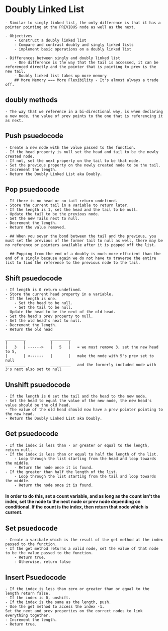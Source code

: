 # Doubly Linked List

    - Similar to singly linked list, the only difference is that it has a pointer pointing at the PREVIOUS node as well as the next. 

    - Objectives
        - Construct a doubly linked list
        - Compare and contrast doubly and singly linked lists 
        - implement basic operations on a doubly linked list
    
    - Differences between singly and doubly linked list
        - One difference is the way that the tail is accessed, it can be referenced directly and the pointer that is pointing to prev is the new tail. 
        - Doubly linked list takes up more memory 
        ## More Memory === More Flexibility - It's almost always a trade off. 

## doubly methods

    - The way that we reference in a bi-directional way, is when declaring a new node, the value of prev points to the one that is referencing it as next.

## Push psuedocode 

    - Create a new node with the value passed to the function.
    - If the head property is null set the head and tail to be the newly created node.
    - If not, set the next property on the tail to be that node. 
    - Set the previous property on the newly created node to be the tail. 
    - Increment the length.
    - Return the Doubly Linked List aka Doubly.

## Pop psuedocode

    - If there is no head or no tail return undefined.
    - Store the current tail in a variable to return later.
    - If the length is 1, set the head and the tail to be null.
    - Update the tail to be the previous node. 
    - Set the new Tails next to null.
    - Decrement the length.
    - Return the value removed.

    - ## When you sever the bond between the tail and the previous, you must set the previous of the former tail to null as well, there may be no reference or pointers available after it is popped off the list. 

    - ## Popping from the end of a doubly is much more efficient than the end of a singly because again we do not have to traverse the entire list to find the reference to the previous node to the tail.

## Shift psuedocode

    - If length is 0 return undefined.
    - Store the current head property in a variable.
    - If the length is one.
        - Set the head to be null.
        - Set the tail to be null.
    - Update the head to be the next of the old head. 
    - Set the head's prev property to null.
    - Set the old head's next to null.
    - Decrement the length.
    - Return the old head

    _________           _________
    |       |           |       |
    |   3   | ------>   |   5   |   = we must remove 3, set the new head to 5, 
    |       | <------   |       |   make the node with 5's prev set to null
    _________           _________   and the formerly included node with 3's next also set to null

## Unshift psuedocode

    - If the length is 0 set the tail and the head to the new node.
    - Set the head to equal the value of the new node, the new head's value should be the old head. 
    - The value of the old head should now have a prev pointer pointing to the new head. 
    - Return the Doubly Linked List aka Doubly.

## Get psuedocode

    - If the index is less than - or greater or equal to the length, return null.
    - If the index is less than or equal to half the length of the list.
        - Loop through the list starting from the head and loop towards the middle.
        - Return the node once it is found.
    - If the greater than half the length of the list.
        - Loop through the list starting from the tail and loop towards the middle.
        - Return the node once it is found. 
   #### In order to do this, set a count variable, and as long as the count isn't the index, set the node to the next node or prev node depending on conditional. If the count is the index, then return that node which is current.

## Set psuedocode

    - Create a varibale which is the result of the get method at the index passed to the function.
    - If the get method returns a valid node, set the value of that node to be the value passed to the function.
        - Return true.
        - Otherwise, return false

## Insert Psuedocode 

    - If the index is less than zero or greater than or equal to the length return false.
    - If the index is 0, unshift.
    - If the index is the same as the length, push. 
    - Use the get method to access the index -1.
    Set the next and prev properties on the correct nodes to link everything together. 
    - Increment the length.
    - Return true.
    

